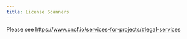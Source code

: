 ```yaml
---
title: License Scanners
---
```


Please see https://www.cncf.io/services-for-projects/#legal-services